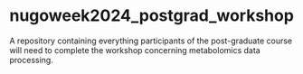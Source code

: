 # nugoweek2024_postgrad_workshop
A repository containing everything participants of the post-graduate course will need to complete the workshop concerning metabolomics data processing.
